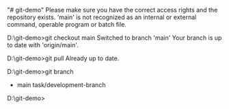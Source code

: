 "# git-demo" 
Please make sure you have the correct access rights
and the repository exists.
'main' is not recognized as an internal or external command,
operable program or batch file.

D:\git-demo>git checkout main
Switched to branch 'main'
Your branch is up to date with 'origin/main'.

D:\git-demo>git pull
Already up to date.

D:\git-demo>git branch
* main
  task/development-branch

D:\git-demo>


